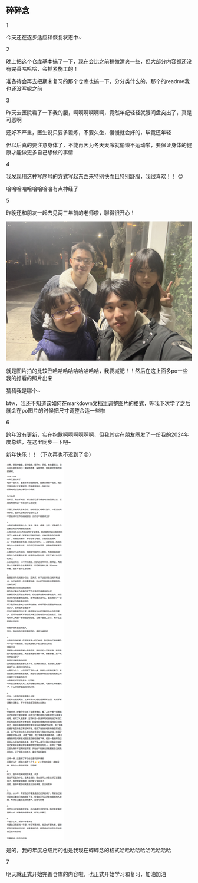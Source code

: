 ## 碎碎念
1

今天还在逐步适应和恢复状态中~

2

晚上把这个仓库基本搞了一下，现在会比之前稍微清爽一些，但大部分内容都还没有完善哈哈哈，会抓紧施工的！

准备待会再去把期末复习的那个仓库也搞一下，分分类什么的，那个的readme我也还没写呢之前

3

昨天去医院看了一下我的腰，啊啊啊啊啊啊，竟然年纪轻轻就腰间盘突出了，真是可恶啊

还好不严重，医生说只要多锻炼，不要久坐，慢慢就会好的，毕竟还年轻

但以后真的要注意身体了，不能再因为冬天天冷就偷懒不运动啦，要保证身体的健康才能做更多自己想做的事情

4

我发现用这种写序号的方式写起东西来特别快而且特别舒服，我很喜欢！！
😍

哈哈哈哈哈哈哈哈哈有点神经了

5

昨晚还和朋友一起去见两三年前的老师啦，聊得很开心！

![old friends reunion](https://github.com/EthanQC/my-learning-record/blob/main/images/old-friends-reunion.jpg)

就是图片拍的比较丑哈哈哈哈哈哈哈哈哈，我要减肥！！然后在这上面多po一些我的好看的照片出来

猜猜我是哪个~

btw，我还不知道该如何在markdown文档里调整图片的格式，等我下次学了之后就会在po图片的时候把尺寸调整合适一些啦

6

跨年没有更新，实在抱歉啊啊啊啊啊啊，但我其实在朋友圈发了一份我的2024年度总结，在这里同步一下吧~

新年快乐！！（下次再也不迟到了😢）

![2024 yearly summary](https://github.com/EthanQC/my-learning-record/blob/main/images/2024-summary.png)

是的，我的年度总结用的也是我现在碎碎念的格式哈哈哈哈哈哈哈哈哈哈

7

明天就正式开始完善仓库的内容啦，也正式开始学习和复习，加油加油
